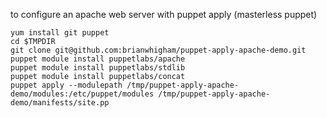 to configure an apache web server with puppet apply (masterless puppet)

    yum install git puppet
    cd $TMPDIR
    git clone git@github.com:brianwhigham/puppet-apply-apache-demo.git
    puppet module install puppetlabs/apache
    puppet module install puppetlabs/stdlib
    puppet module install puppetlabs/concat
    puppet apply --modulepath /tmp/puppet-apply-apache-demo/modules:/etc/puppet/modules /tmp/puppet-apply-apache-demo/manifests/site.pp
